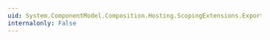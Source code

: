 ```yaml
---
uid: System.ComponentModel.Composition.Hosting.ScopingExtensions.Exports(System.ComponentModel.Composition.Primitives.ComposablePartDefinition,System.String)
internalonly: False
---
```

